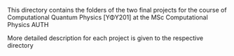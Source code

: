 This directory contains the folders of the two final projects for the course of Computational Quantum Physics [ΥΦΥ201]
at the MSc Computational Physics AUTH

More detailed description for each project is given to the respective directory
